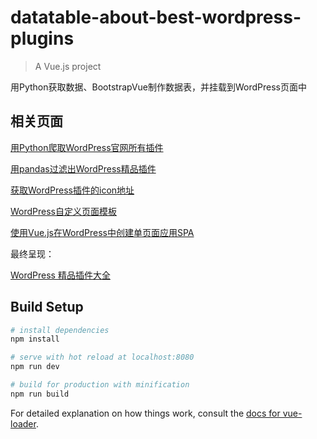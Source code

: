 # datatable-about-best-wordpress-plugins

> A Vue.js project

用Python获取数据、BootstrapVue制作数据表，并挂载到WordPress页面中

## 相关页面

[用Python爬取WordPress官网所有插件](https://bestscreenshot.com/scrap-all-plugins-from-wordpress-org/)

[用pandas过滤出WordPress精品插件](https://gist.github.com/incidunt/8a2cf96c20b06186defa7225219b21b3)

[获取WordPress插件的icon地址](https://gist.github.com/incidunt/f31b2ed67005423555b0c59e265df2c8)

[WordPress自定义页面模板](https://gist.github.com/incidunt/4292fd470d93b184310f8e792ac3d1e8)

[使用Vue.js在WordPress中创建单页面应用SPA](https://bestscreenshot.com/%E4%BD%BF%E7%94%A8vue-js%E5%9C%A8wordpress%E4%B8%AD%E5%88%9B%E5%BB%BA%E5%8D%95%E9%A1%B5%E9%9D%A2%E5%BA%94%E7%94%A8spa/)

最终呈现：

[WordPress 精品插件大全](https://bestscreenshot.com/best-wordpress-plugins/)



## Build Setup

``` bash
# install dependencies
npm install

# serve with hot reload at localhost:8080
npm run dev

# build for production with minification
npm run build
```

For detailed explanation on how things work, consult the [docs for vue-loader](http://vuejs.github.io/vue-loader).
